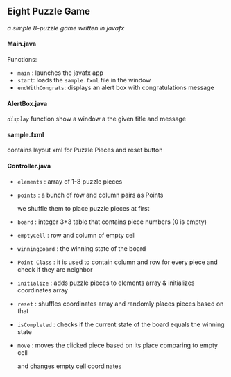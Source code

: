 ## Eight Puzzle Game

*a simple 8-puzzle game written in javafx*

#### Main.java

Functions:

- `main` : launches the javafx app
- `start`: loads the `sample.fxml` file in the window
- `endWithCongrats`: displays an alert box with congratulations message

#### AlertBox.java

*`display`* function show a window a the given title and message

#### sample.fxml

contains layout xml for Puzzle Pieces and reset button

#### Controller.java

- `elements` : array of 1-8 puzzle pieces

- `points` : a bunch of row and column pairs as  Points

  we shuffle them to place puzzle pieces at first

- `board` : integer 3*3 table that contains piece numbers (0 is empty)

- `emptyCell` : row and column of empty cell

- `winningBoard` : the winning state of the board

- `Point Class` : it is used to contain column and row for every piece and check if they are neighbor

- `initialize` : adds puzzle pieces to elements array & initializes coordinates array

- `reset` : shuffles coordinates array and randomly places pieces based on that

- `isCompleted` : checks if the current state of the board equals the winning state

- `move` : moves the clicked piece based on its place comparing to empty cell

  and changes empty cell coordinates